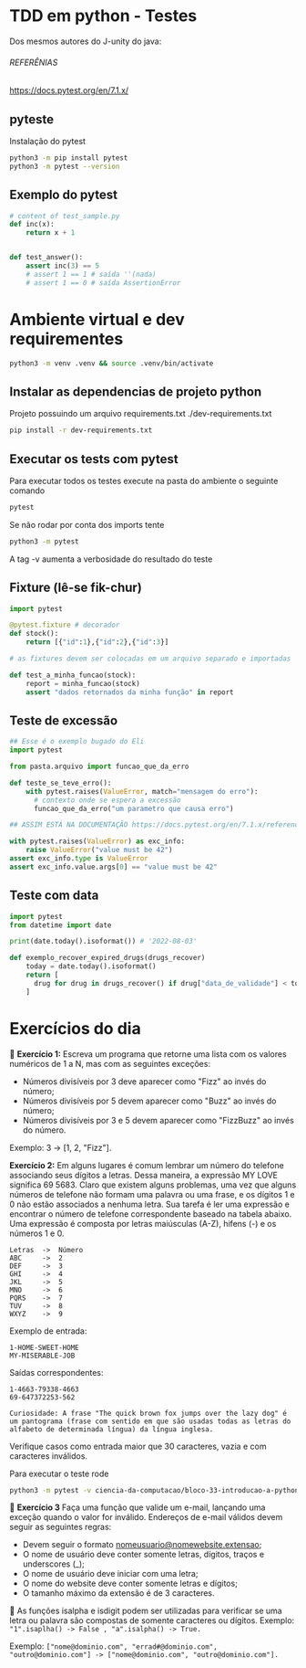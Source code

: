 # TDD em python - Testes



Dos mesmos autores do J-unity do java:

###### REFERÊNIAS
https://docs.pytest.org/en/7.1.x/

## pyteste

Instalação do pytest


```sh
python3 -m pip install pytest
python3 -m pytest --version
```

## Exemplo do pytest

```py
# content of test_sample.py
def inc(x):
    return x + 1


def test_answer():
    assert inc(3) == 5
    # assert 1 == 1 # saída ''(nada)
    # assert 1 == 0 # saída AssertionError
```

# Ambiente virtual e dev requirementes

```sh
python3 -m venv .venv && source .venv/bin/activate

```
## Instalar as dependencias de projeto python

Projeto possuindo um arquivo requirements.txt
./dev-requirements.txt

```sh
pip install -r dev-requirements.txt
```

## Executar os tests com pytest
Para executar todos os testes execute na pasta do ambiente o seguinte comando

```sh
pytest
```

Se não rodar por conta dos imports tente

```sh
python3 -m pytest
```

A tag -v aumenta a verbosidade do resultado do teste

## Fixture (lê-se fik-chur)

```py
import pytest

@pytest.fixture # decorador
def stock():
    return [{"id":1},{"id":2},{"id":3}]

# as fixtures devem ser colocadas em um arquivo separado e importadas

def test_a_minha_funcao(stock):
    report = minha_funcao(stock)
    assert "dados retornados da minha função" in report
```

## Teste de excessão

```py
## Esse é o exemplo bugado do Eli
import pytest

from pasta.arquivo import funcao_que_da_erro

def teste_se_teve_erro():
    with pytest.raises(ValueError, match="mensagem do erro"):
      # contexto onde se espera a excessão
      funcao_que_da_erro("um parametro que causa erro")

## ASSIM ESTÁ NA DOCUMENTAÇÃO https://docs.pytest.org/en/7.1.x/reference/reference.html?highlight=raises#pytest.raises

with pytest.raises(ValueError) as exc_info:
    raise ValueError("value must be 42")
assert exc_info.type is ValueError
assert exc_info.value.args[0] == "value must be 42"

```

## Teste com data

```py
import pytest
from datetime import date

print(date.today().isoformat()) # '2022-08-03'

def exemplo_recover_expired_drugs(drugs_recover)
    today = date.today().isoformat()
    return [
      drug for drug in drugs_recover() if drug["data_de_validade"] < today
    ]
```

# Exercícios do dia

🚀 **Exercício 1:** Escreva um programa que retorne uma lista com os valores numéricos de 1 a N, mas com as seguintes exceções:

- Números divisíveis por 3 deve aparecer como "Fizz" ao invés do número;
- Números divisíveis por 5 devem aparecer como "Buzz" ao invés do número;
- Números divisíveis por 3 e 5 devem aparecer como "FizzBuzz" ao invés do número.

Exemplo: 3 -> [1, 2, "Fizz"].

**Exercício 2:** Em alguns lugares é comum lembrar um número do telefone associando seus dígitos a letras. Dessa maneira, a expressão MY LOVE significa 69 5683. Claro que existem alguns problemas, uma vez que alguns números de telefone não formam uma palavra ou uma frase, e os dígitos 1 e 0 não estão associados a nenhuma letra.
Sua tarefa é ler uma expressão e encontrar o número de telefone correspondente baseado na tabela abaixo. Uma expressão é composta por letras maiúsculas (A-Z), hifens (-) e os números 1 e 0.

```
Letras  ->  Número
ABC     ->  2
DEF     ->  3
GHI     ->  4
JKL     ->  5
MNO     ->  6
PQRS    ->  7
TUV     ->  8
WXYZ    ->  9
```
Exemplo de entrada:
```
1-HOME-SWEET-HOME
MY-MISERABLE-JOB
```
Saídas correspondentes:
```
1-4663-79338-4663
69-647372253-562
```
    Curiosidade: A frase "The quick brown fox jumps over the lazy dog" é um pantograma (frase com sentido em que são usadas todas as letras do alfabeto de determinada língua) da língua inglesa.

Verifique casos como entrada maior que 30 caracteres, vazia e com caracteres inválidos.

Para executar o teste rode
```sh
python3 -m pytest -v ciencia-da-computacao/bloco-33-introducao-a-python/dia-3-testes/exercicio-02.py
```

 🚀 **Exercício 3** Faça uma função que valide um e-mail, lançando uma exceção quando o valor for inválido. Endereços de e-mail válidos devem seguir as seguintes regras:

- Devem seguir o formato nomeusuario@nomewebsite.extensao;
- O nome de usuário deve conter somente letras, dígitos, traços e underscores (_);
- O nome de usuário deve iniciar com uma letra;
- O nome do website deve conter somente letras e dígitos;
- O tamanho máximo da extensão é de 3 caracteres.

🦜 As funções isalpha e isdigit podem ser utilizadas para verificar se uma letra ou palavra são compostas de somente caracteres ou dígitos. Exemplo: `"1".isaplha() -> False , "a".isalpha() -> True.`

Exemplo: `["nome@dominio.com", "errad#@dominio.com", "outro@dominio.com"] -> ["nome@dominio.com", "outro@dominio.com"].`